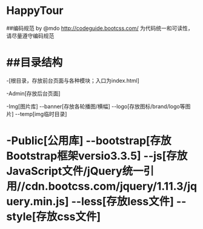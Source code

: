 # HappyTour

##编码规范 by @mdo
http://codeguide.bootcss.com/
为代码统一和可读性，请尽量遵守编码规范

##目录结构
===================================================
-[根目录，存放前台页面与各种模块；入口为index.html]

-Admin[存放后台页面]

-Img[图片库]
--banner[存放各轮播图/横幅]
--logo[存放图标/brand/logo等图片]
--temp[img临时目录]

-Public[公用库]
--bootstrap[存放Bootstrap框架versio3.3.5]
--js[存放JavaScript文件/jQuery统一引用//cdn.bootcss.com/jquery/1.11.3/jquery.min.js]
--less[存放less文件]
--style[存放css文件]
===================================================